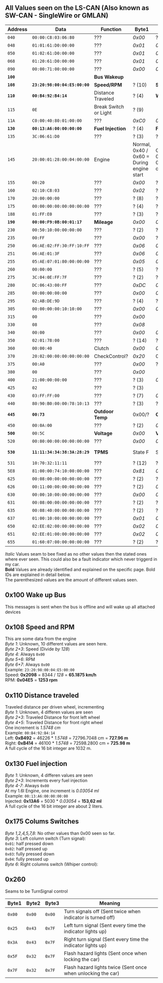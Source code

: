 ## All Values seen on the LS-CAN (Also known as SW-CAN - SingleWire or GMLAN)

|  Address  |   Data                        | Function | Byte1 | Byte2 | Byte3 | Byte4 | Byte5 | Byte6 | Byte7 | Byte8 |
| --------- | ----------------------------- | -------- | ----- | ----- | ----- | ----- | ----- | ----- | ----- | ----- |
|   `040`   |   `00:00:C8:03:06:80`         | ??? | *0x00* | ? (4) | *0xC8* | *0x03* | ? (3) | ? (4) |
|   `048`   |   `01:01:61:D0:00:00`         | ??? | *0x01* | *0x01* | *0x61* | *0xD0* | *0x00* | *0x00* |
|   `050`   |   `01:02:61:D0:00:00`         | ??? | *0x01* | *0x02* | *0x61* | *0xD0* | *0x00* | *0x00* |
|   `068`   |   `01:20:61:D0:00:00`         | ??? | *0x01* | *0x20* | *0x61* | *0xD0* | *0x00* | *0x00* |
|   `090`   |   `00:00:71:00:00:00`         | ??? | *0x00* | *0x00* | ? (2) | *0x00* | *0x00* | *0x00* |
| **`100`** |                               | **Bus Wakeup** |
| **`108`** | **`23:20:98:00:04:E5:00:00`** | **Speed/RPM** | ? (10) | **Speed** | **Speed** | *0x00* | **RPM** | **RPM** | *0x00* | *0x00* |
| **`110`** | **`00:B4:92:B4:14`**          | Distance Traveled | ? (4) | **Wheel FL** | **Wheel FL** | **Wheel FR** | **Wheel FR** |
|   `115`   |   `0E`                        | Break Switch or Light | ? (9) |
|   `11A`   |   `C0:00:40:80:01:00:00`      | ??? | *0xC0* | *0x00* | *0x40* | ? (2) | *0x01* | *0x00* | *0x00* |
| **`130`** | **`00:13:A6:00:00:00:00`**    | **Fuel Injection** | ? (4) | **Fuel** | **Fuel** | *0x00* | *0x00* | *0x00* | *0x00* |
|   `135`   |   `3C:06:61:D0`               | ??? | ? (3) | ? (2) | *0x61* | *0xD0* |
|   `145`   |   `20:00:01:28:00:04:00:00`   | Engine | Normal, 0x40 / 0x60 = During engine start | Off, Engine Start: 0x80, 0x81 then 0x01 until engine off | ? 0x10=Run, 0x01=Off | **Coolant** | ? 0xA0=Run,0x00=Off  | *0x04* | *0x00* | *0x00* |
|   `155`   |   `00:20`                     | ??? | *0x00* | ? (18) |
|   `160`   |   `02:10:C8:03`               | ??? | *0x02* | ? (3) | *0xC8* | *0x03* |
|   `170`   |   `20:00:00:00`               | ??? | ? (8) | ? (2) | ? (2) | *0x00* |
|   `175`   |   `00:00:00:00:00:00:00:00`   | ??? | ? (4) | ? (5) | ? (6) | ? (2) | *0x00* | ? (3) | *0x00* | ? (2) |
|   `188`   |   `01:FF:E0`                  | ??? | ? (3) | ? (72) | ? (17) |
| **`190`** | **`00:00:F9:0B:00:01:17`**    | **Mileage** | *0x00* | *0x00* | **Mileage** | **Mileage** | **Mileage** | *0x01* | ? (3) |
|   `230`   |   `00:50:10:00:00:00:00`      | ??? | ? (2) | ? (2) | ? (3) | *0x00* | *0x00* | ? (2) | *0x00* |
|   `235`   |   `00:FF`                     | ??? | *0x00* | ? (18) |
|   `250`   |   `06:AE:02:FF:30:FF:10:FF`   | ??? | *0x06* | *0xAE* | *0x02* | *0xFF* | *0x30* | *0xFF* | *0x10* | *0xFF* |
|   `251`   |   `06:AE:01:3F`               | ??? | *0x06* | *0xAE* | *0x01* | *0x3F* |
|   `255`   |   `05:AE:07:01:80:00:00:00`   | ??? | *0x05* | *0xAE* | ? (2) | *0x01* | ? (2) | *0x00* | *0x00* | *0x00* |
|   `260`   |   `00:00:00`                  | ??? | ? (5) | ? (3) | ? (2) |
|   `275`   |   `3C:04:0E:FF:7F`            | ??? | ? (2) | ? (2) | ? (8) | ? (2) | ? (8) |
|   `280`   |   `DC:06:43:00:FF`            | ??? | *0xDC* | *0x06* | *0x43* | *0x00* | *0xFF* |
|   `285`   |   `00:00:00:00:00`            | ??? | *0x00* | *0x00* | *0x00* | *0x00* | *0x00* |
|   `295`   |   `02:AB:DE:9D`               | ??? | ? (4) | ? (27) | ? (11) | ? (61) |
|   `305`   |   `00:00:00:00:10:10:00`      | ??? | *0x00* | *0x00* | ? (2) | ? (2) | ? (2) | ? (3) | *0x00* |
|   `315`   |   `00`                        | ??? | *0x00* |
|   `330`   |   `08`                        | ??? | *0x08* |
|   `340`   |   `00:00`                     | ??? | *0x00* | *0x00* |
|   `350`   |   `02:01:78:00`               | ??? | ? (14) | ? (2) | ? (54) | ? (3) |
|   `360`   |   `00:00:40`                  |  Clutch | *0x00* | *0x00* | **Clutch** |
|   `370`   |   `20:02:00:00:00:00:00:00`   | CheckControl? | *0x20* | 0x03=Washwater | *0x00* | *0x00* | *0x00* | *0x00* | *0x00* | *0x00* |
|   `375`   |   `00:A0`                     | ??? | *0x00* | ? (103) |
|   `380`   |   `00`                        | ??? | *0x00* |
|   `400`   |   `21:00:00:00:00`            | ??? | ? (3) | *0x00* | ? (2) | *0x00* | *0x00* |
|   `425`   |   `02`                        | ??? | ? (3) |
|   `430`   |   `03:FF:FF:00`               | ??? | ? (7) | *0xFF* | ? (44) | *0x00* |
|   `440`   |   `80:90:B0:00:00:78:10:13`   | ??? | ? (3) | ? (61) | ? (60) | ? (2) | *0x00* | *0x78* | *0x10* | *0x13* |
| **`445`** | **`00:73`**                   | **Outdoor Temp** | 0x00/? | **Out. Temp** |
|   `450`   |   `00:0A:00`                  | ??? | ? (2) | *0x0A* | ? (5) |
| **`500`** |   `00:5C`                     | **Voltage** | *0x00* | **Volt** |
|   `520`   |   `00:80:00:00:00:00:00:00`   | ??? | *0x00* | *0x80* | *0x00* | *0x00* | *0x00* | *0x00* | *0x00* | *0x00* |
| **`530`** | **`11:11:34:34:38:3A:28:29`** | **TPMS** | State F | State R | Bar FL | Bar FR | Bar RL | Bar RR | 0x28=OK | 0x29=ON |
|   `531`   |   `10:70:32:11:11`            | ??? | ? (12) | ? (21) | ? (12) | ? (48) | ? (3) |
|   `5E8`   |   `81:00:00:74:10:00:00:00`   | ??? | *0x81* | *0x00* | *0x00* | ? (35) | *0x10* | *0x00* | *0x00* | *0x00* |
|   `625`   |   `00:08:00:00:00:00:00:00`   | ??? | ? (2) | ? (5) | ? (6) | *0x00* | *0x00* | *0x00* | *0x00* | *0x00* |
|   `626`   |   `00:11:00:00:00:00:00:00`   | ??? | ? (2) | *0x11* | *0x00* | *0x00* | *0x00* | *0x00* | *0x00* | *0x00* |
|   `630`   |   `00:00:10:00:00:00:00:00`   | ??? | *0x00* | *0x00* | *0x10* | *0x00* | *0x00* | *0x00* | *0x00* | *0x00* |
|   `631`   |   `00:08:00:00:00:00:00:00`   | ??? | ? (2) | ? (3) | ? (4) | *0x00* | *0x00* | *0x00* | *0x00* | *0x00* |
|   `635`   |   `00:08:40:00:00:00:00:00`   | ??? | ? (2) | ? (2) | ? (3) | *0x00* | *0x00* | *0x00* | *0x00* | *0x00* |
|   `637`   |   `01:00:10:00:00:00:00:00`   | ??? | *0x01* | *0x00* | *0x10* | *0x00* | *0x00* | *0x00* | *0x00* | *0x00* |
|   `650`   |   `02:EE:02:00:00:00:00:00`   | ??? | *0x02* | *0xEE* | *0x02* | *0x00* | *0x00* | *0x00* | *0x00* | *0x00* |
|   `651`   |   `02:EE:01:00:00:00:00:00`   | ??? | *0x02* | *0xEE* | *0x01* | *0x00* | *0x00* | *0x00* | *0x00* | *0x00* |
|   `655`   |   `01:60:07:00:00:00:00:00`   | ??? | ? (2) | ? (2) | ? (2) | *0x00* | *0x00* | *0x00* | *0x00* | *0x00* |


*Italic* Values seam to bee fixed as no other values then the stated ones where ever seen.
This could also be a fault indicator which never triggerd in my car.  
**Bold** Values are already identified and explained on the specific page. Bold IDs are explained in detail below.  
The parenthesized values are the amount of different values seen.  


## 0x100 Wake up Bus
This messages is sent when the bus is offline and will wake up all attached devices  

## 0x108 Speed and RPM
This are some data from the engine  
*Byte 1*: Unknown, 10 different values are seen here.  
*Byte 2+3*: Speed (Divide _by 128_)  
*Byte 4*: Always `0x00`  
*Byte 5+6*: RPM  
*Byte 6+7*: Always `0x00`   
Example: `23:20:98:00:04:E5:00:00`  
Speed: **0x2098** = 8344 / _128_ = **65.1875 km/h**  
RPM: **0x04E5** = **1253 rpm**  

## 0x110 Distance traveled
Traveled distance per driven wheel, incrementing  
*Byte 1*: Unknown, 4 differen values are seen  
*Byte 2+3*: Traveled Distance for front left wheel  
*Byte 4+5*: Traveled Distance for front right wheel  
One increment is _1.5748 cm_  
Example: `00:B4:92:B4:14`  
Left: **0xB492** = 46226 * _1.5748_ = 72796.7048 cm = **727.96 m**  
Right: **0xB414** = 46100 * _1.5748_ = 72598.2800 cm = **725.98 m**  
A full cycle of the 16 bit integer are 1032 m.    

## 0x130 Fuel injection
*Byte 1*: Unknown, 4 differen values are seen  
*Byte 2+3*: Increments every fuel injection  
*Byte 4-7*: Always `0x00`  
At my 1.6l Engine, one increment is _0.03054 ml_  
Example: `00:13:A6:00:00:00:00`  
Injected: **0x13A6** = 5030 * _0.03054_ = **153,62 ml**  
A full cycle of the 16 bit integer are about 2 liters.  

## 0x175 Colums Switches
*Byte 1,2,4,5,7,8*: No other values than 0x00 seen so far.  
*Byte 3*: Left column switch (Turn signal):  
   `0x01`: half pressed down  
   `0x02`: half pressed up  
   `0x03`: fully pressed  down  
   `0x04`: fully pressed up  
*Byte 6*: Right columns switch (Whiper control):  

## 0x260
Seams to be TurnSignal control  

| Byte1 | Byte2 | Byte3 | Meaning |
| --- | --- | --- | --- |
| `0x00` | `0x00`| `0x00` | Turn signals off (Sent twice when indicator is turned off) |
| `0x25` | `0x43`| `0x7F` | Left turn signal (Sent every time the indicator lights up) |
| `0x3A` | `0x43`| `0x7F` | Right turn signal (Sent every time the indicator lights up) |
| `0x5F` | `0x32`| `0x7F` | Flash hazard lights (Sent once when locking the car) |
| `0x7F` | `0x32`| `0x7F` | Flash hazard lights twice (Sent once when unlocking the car) |
